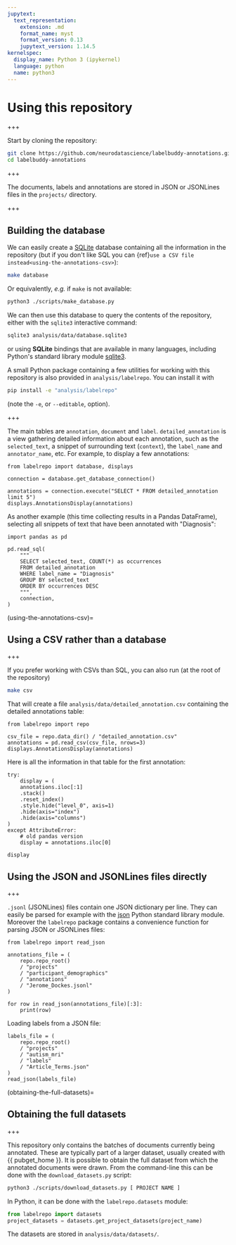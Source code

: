 ```yaml
---
jupytext:
  text_representation:
    extension: .md
    format_name: myst
    format_version: 0.13
    jupytext_version: 1.14.5
kernelspec:
  display_name: Python 3 (ipykernel)
  language: python
  name: python3
---
```


# Using this repository

+++

Start by cloning the repository:
```bash
git clone https://github.com/neurodatascience/labelbuddy-annotations.git
cd labelbuddy-annotations
```

+++


The documents, labels and annotations are stored in JSON or JSONLines files in the `projects/` directory.

+++

## Building the database

We can easily create a [SQLite](https://www.sqlite.org/) database containing all the information in the repository (but if you don't like SQL you can {ref}`use a CSV file instead<using-the-annotations-csv>`):
```bash
make database
```
Or equivalently, _e.g._ if `make` is not available:
```bash
python3 ./scripts/make_database.py
```
We can then use this database to query the contents of the repository, either with the `sqlite3` interactive command:
```bash
sqlite3 analysis/data/database.sqlite3
```
or using **SQLite** bindings that are available in many languages, including Python's standard library module [sqlite3](https://docs.python.org/3/library/sqlite3.html).

A small Python package containing a few utilities for working with this repository is also provided in `analysis/labelrepo`. You can install it with
```bash
pip install -e "analysis/labelrepo"
```
(note the `-e`, or `--editable`, option).

+++

The main tables are `annotation`, `document` and `label`.
`detailed_annotation` is a view gathering detailed information about each annotation, such as the `selected_text`, a snippet of surrounding text (`context`), the `label_name` and `annotator_name`, etc.
For example, to display a few annotations:

```{code-cell}
from labelrepo import database, displays

connection = database.get_database_connection()

annotations = connection.execute("SELECT * FROM detailed_annotation limit 5")
displays.AnnotationsDisplay(annotations)
```

As another example (this time collecting results in a Pandas DataFrame), selecting all snippets of text that have been annotated with "Diagnosis":

```{code-cell}
import pandas as pd

pd.read_sql(
    """
    SELECT selected_text, COUNT(*) as occurrences
    FROM detailed_annotation
    WHERE label_name = "Diagnosis"
    GROUP BY selected_text
    ORDER BY occurrences DESC
    """,
    connection,
)
```

(using-the-annotations-csv)=
## Using a CSV rather than a database

+++

If you prefer working with CSVs than SQL, you can also run (at the root of the repository)
```bash
make csv
```
That will create a file `analysis/data/detailed_annotation.csv` containing the detailed annotations table:

```{code-cell}
from labelrepo import repo

csv_file = repo.data_dir() / "detailed_annotation.csv"
annotations = pd.read_csv(csv_file, nrows=3)
displays.AnnotationsDisplay(annotations)
```

Here is all the information in that table for the first annotation:

```{code-cell}
try:
    display = (
    annotations.iloc[:1]
    .stack()
    .reset_index()
    .style.hide("level_0", axis=1)
    .hide(axis="index")
    .hide(axis="columns")
)
except AttributeError:
    # old pandas version
    display = annotations.iloc[0]

display     
```

## Using the JSON and JSONLines files directly

+++

`.jsonl` (JSONLines) files contain one JSON dictionary per line. They can
easily be parsed for example with the [json](https://docs.python.org/3/library/json.html) Python standard library module. Moreover the
`labelrepo` package contains a convenience function for parsing JSON or
JSONLines files:

```{code-cell}
from labelrepo import read_json

annotations_file = (
    repo.repo_root()
    / "projects"
    / "participant_demographics"
    / "annotations"
    / "Jerome_Dockes.jsonl"
)

for row in read_json(annotations_file)[:3]:
    print(row)
```

Loading labels from a JSON file:

```{code-cell}
labels_file = (
    repo.repo_root()
    / "projects"
    / "autism_mri"
    / "labels"
    / "Article_Terms.json"
)
read_json(labels_file)
```

(obtaining-the-full-datasets)=
## Obtaining the full datasets

+++

This repository only contains the batches of documents currently being annotated.
These are typically part of a larger dataset, usually created with {{ pubget_home }}.
It is possible to obtain the full dataset from which the annotated documents were drawn.
From the command-line this can be done with the `download_datasets.py` script:

```bash
python3 ./scripts/download_datasets.py [ PROJECT NAME ]
```

In Python, it can be done with the `labelrepo.datasets` module:

```python
from labelrepo import datasets
project_datasets = datasets.get_project_datasets(project_name)
```

The datasets are stored in `analysis/data/datasets/`.
